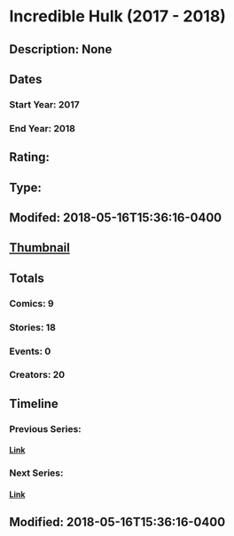 # Incredible Hulk (2017 - 2018)
## Description: None
## Dates
### Start Year: 2017
### End Year: 2018
## Rating: 
## Type: 
## Modifed: 2018-05-16T15:36:16-0400
## [Thumbnail](http://i.annihil.us/u/prod/marvel/i/mg/9/e0/5a8c9980edc24.jpg)
## Totals
### Comics: 9
### Stories: 18
### Events: 0
### Creators: 20
## Timeline
### Previous Series: 
#### [Link]()
### Next Series: 
#### [Link]()
## Modified: 2018-05-16T15:36:16-0400